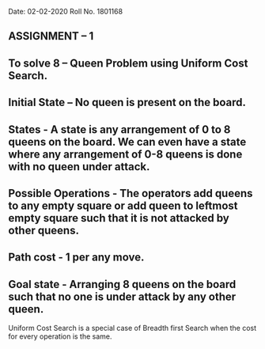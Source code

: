 
 Date: 02-02-2020
 Roll No. 1801168

ASSIGNMENT – 1
------------------------
To solve 8 – Queen Problem using Uniform Cost Search.
------------------------------------------------------------------------------------------------------------------------------------------
Initial State – No queen is present on the board.
------------------------------------------------------------------------------------------------------------------------------------------
States - A state is any arrangement of 0 to 8 queens on the board. We can even have a state
where any arrangement of 0-8 queens is done with no queen under attack.
------------------------------------------------------------------------------------------------------------------------------------------
Possible Operations - The operators add queens to any empty square or add queen to leftmost empty
square such that it is not attacked by other queens.
------------------------------------------------------------------------------------------------------------------------------------------
Path cost - 1 per any move.
------------------------------------------------------------------------------------------------------------------------------------------
Goal state - Arranging 8 queens on the board such that no one is under attack by any other
queen.
------------------------------------------------------------------------------------------------------------------------------------------
Uniform Cost Search is a special case of Breadth first Search when the cost for every operation is the same.
